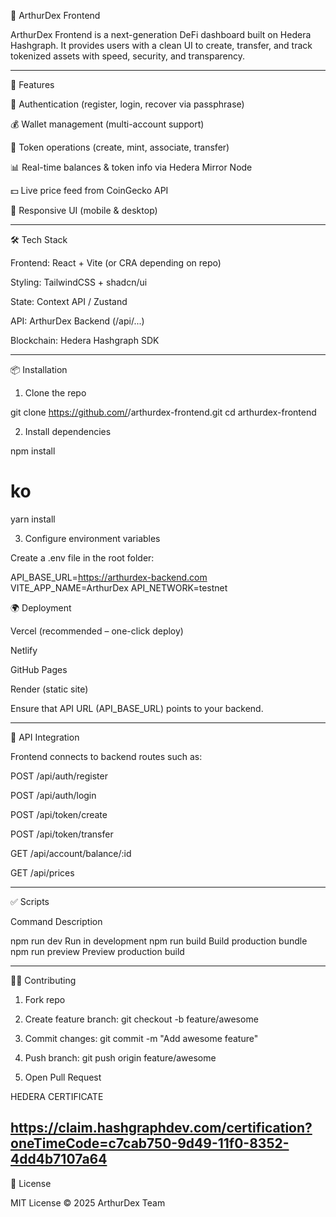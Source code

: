 📖 ArthurDex Frontend

ArthurDex Frontend is a next-generation DeFi dashboard built on Hedera Hashgraph.
It provides users with a clean UI to create, transfer, and track tokenized assets with speed, security, and transparency.


---

🚀 Features

🔐 Authentication (register, login, recover via passphrase)

💰 Wallet management (multi-account support)

🔄 Token operations (create, mint, associate, transfer)

📊 Real-time balances & token info via Hedera Mirror Node

💵 Live price feed from CoinGecko API

📱 Responsive UI (mobile & desktop)



---

🛠 Tech Stack

Frontend: React + Vite (or CRA depending on repo)

Styling: TailwindCSS + shadcn/ui

State: Context API / Zustand

API: ArthurDex Backend (/api/...)

Blockchain: Hedera Hashgraph SDK



---

📦 Installation

1. Clone the repo

git clone https://github.com/<your-username>/arthurdex-frontend.git
cd arthurdex-frontend

2. Install dependencies

npm install
# ko
yarn install

3. Configure environment variables

Create a .env file in the root folder:

API_BASE_URL=https://arthurdex-backend.com
VITE_APP_NAME=ArthurDex
API_NETWORK=testnet

🌍 Deployment

Vercel (recommended – one-click deploy)

Netlify

GitHub Pages

Render (static site)


Ensure that API URL (API_BASE_URL) points to your backend.


---

📡 API Integration

Frontend connects to backend routes such as:

POST /api/auth/register

POST /api/auth/login

POST /api/token/create

POST /api/token/transfer

GET  /api/account/balance/:id

GET  /api/prices



---

✅ Scripts

Command	Description

npm run dev	Run in development
npm run build	Build production bundle
npm run preview	Preview production build



---

👨‍💻 Contributing

1. Fork repo


2. Create feature branch: git checkout -b feature/awesome


3. Commit changes: git commit -m "Add awesome feature"


4. Push branch: git push origin feature/awesome


5. Open Pull Request
   


HEDERA CERTIFICATE 

https://claim.hashgraphdev.com/certification?oneTimeCode=c7cab750-9d49-11f0-8352-4dd4b7107a64
---

📜 License

MIT License © 2025 ArthurDex Team
